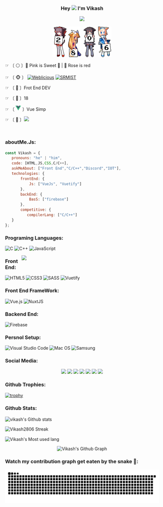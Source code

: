### <p align="center">Hey <img src="https://media.giphy.com/media/hvRJCLFzcasrR4ia7z/giphy.gif" width="25px"> I'm Vikash</p>

<p align="center"> 
  <a href="https://github.com/vikashPR"><img src="https://readme-typing-svg.herokuapp.com?font=Quicksand&color=%23F50B58&center=true&vCenter=true&lines=Student+%2F+Developer+%2F+Athlete;%F0%9F%9A%80+FrontEnd+developer;%F0%9F%96%A5+Active+Open+Source+Contributor"></a>
</p>
 <p align="center">
  <a href="#"> <img src="assets/2.gif"><a/>
  <a href="#"><img src="assets/8.gif"><a/>
  <a href="#"><img src="assets/0.gif"><a/>
  <a href="#"><img src="assets/6.gif"><a/>
</p>

☞ 〔 ⚪️ 〕🎀 Pink is Sweet 🎀 | 🌹 Rose is red

☞ 〔 🐵 〕 <a href="#">![Weblicious](https://img.shields.io/badge/Team-%40Webilicious-brightgreen)</a> <a href="https://www.srmist.edu.in">![SRMIST](https://img.shields.io/badge/Student-%40SRMIST-blue)</a>

☞ 〔 🐼 〕Frot End DEV

☞ 〔 🤾 〕18

☞ 〔 <img height="18" width="18" src="https://raw.githubusercontent.com/github/explore/80688e429a7d4ef2fca1e82350fe8e3517d3494d/topics/vue/vue.png"/> 〕Vue Simp

☞ 〔 👀 〕![](https://visitor-badge.glitch.me/badge?page_id=vikash2806.vikash2806)

<br>

### aboutMe.Js:

```javascript
const Vikash = {
   pronouns: "he" | "him",
   code: [HTML,JS,CSS,C/C++],
   askMeAbout: ["Front End","C/C++","Discord","IOT"],
   technologies: {
       frontEnd: {
           Js: ["VueJs", "Vuetify"]
       },
       backEnd: {
           BasS: ["firebase"]
       },
       competitive: {
          compilerLang: ["C/C++"]
   }
};
```

### Programing Languages:

![C](https://img.shields.io/badge/c-%2300599C.svg?style=for-the-badge&logo=c&logoColor=white)
![C++](https://img.shields.io/badge/c++-%2300599C.svg?style=for-the-badge&logo=c%2B%2B&logoColor=white)
![JavaScript](https://img.shields.io/badge/javascript-%23323330.svg?style=for-the-badge&logo=javascript&logoColor=%23F7DF1E)

<!--  GIf -->

<a href="#"><img width="450" align="right" src="https://c.tenor.com/DBqjevyA2o4AAAAd/bongo-cat-codes.gif"  /></a>

### Front End:

![HTML5](https://img.shields.io/badge/html5-%23E34F26.svg?style=for-the-badge&logo=html5&logoColor=white)
![CSS3](https://img.shields.io/badge/css3-%231572B6.svg?style=for-the-badge&logo=css3&logoColor=white)
![SASS](https://img.shields.io/badge/SASS-hotpink.svg?style=for-the-badge&logo=SASS&logoColor=white)
![Vuetify](https://img.shields.io/badge/Vuetify-1867C0?style=for-the-badge&logo=vuetify&logoColor=AEDDFF)

<!-- ![Bootstrap](https://img.shields.io/badge/bootstrap-%23563D7C.svg?style=for-the-badge&logo=bootstrap&logoColor=white) -->

### Front End FrameWork:

![Vue.js](https://img.shields.io/badge/vuejs-%2335495e.svg?style=for-the-badge&logo=vuedotjs&logoColor=%234FC08D)
![NuxtJS](https://img.shields.io/badge/Nuxt-black?style=for-the-badge&logo=nuxt.js&logoColor=white)

### Backend End:

![Firebase](https://img.shields.io/badge/firebase-%23039BE5.svg?style=for-the-badge&logo=firebase)

### Persnol Setup:

![Visual Studio Code](https://img.shields.io/badge/Visual%20Studio%20Code-0078d7.svg?style=for-the-badge&logo=visual-studio-code&logoColor=white)
![Mac OS](https://img.shields.io/badge/mac%20os-000000?style=for-the-badge&logo=macos&logoColor=F0F0F0)
![Samsung](https://img.shields.io/badge/Samsung-%231428A0.svg?style=for-the-badge&logo=samsung&logoColor=white)

### Social Media:
 <p align="center">
  <a href="https://www.instagram.com/viki_sam_/"><img src="https://img.icons8.com/fluency/50/000000/instagram-new.png"/><a/>
  <a href="https://www.linkedin.com/in/vikash-pr-086b21193/"><img src="https://img.icons8.com/fluency/50/000000/linkedin.png"/><a/>
  <a href="https://github.com/vikashpr"><img src="https://img.icons8.com/fluency/50/000000/github.png"/><a/>
  <a href="https://twitter.com/Vikash11430482"><img src="https://img.icons8.com/color/48/000000/twitter--v1.png"/><a/>
  <a href="https://github.com/vikashpr"><img src="https://img.icons8.com/fluency/50/000000/discord-new-logo.png"/><a/>
  <a href="https://stackoverflow.com/users/14201913/vikashpr"><img src="https://img.icons8.com/fluency/48/000000/stackoverflow.png"/><a/>
  <a href="mailto:vikashrajendran2806@gmail.com?subject=Github profile Visit"><img src="https://img.icons8.com/fluency/48/000000/gmail-new.png"/><a/>
  
      
    
</p>

### Github Trophies:

[![trophy](https://github-profile-trophy.vercel.app/?username=vikash2806&theme=radical&row=2&column=4&margin-w=10&margin-h=15&no-bg=true)](https://github.com/ryo-ma/github-profile-trophy)

### Github Stats:

<p align="left"> <img align="center" alt="vikash's Github stats"  src="https://github-readme-stats.vercel.app/api?username=vikashpr&show_icons=true&count_private=true&theme=radical" /> </p>
 <p align="left"> <img  align="center" src="https://github-readme-streak-stats.herokuapp.com/?user=vikash2806&theme=radical" alt="Vikash2806 Streak" /></p>
<p align="left"> <img align="center" width='500'  src="https://github-readme-stats.vercel.app/api/top-langs?username=vikash2806&show_icons=true&locale=en&layout=compact&theme=radical" alt="Vikash's Most used lang" /> </p>

<p align="center"> <img  src="https://activity-graph.herokuapp.com/graph?username=vikashpr&bg_color=1F222E&color=FF0075&line=77D970&point=FFFFFF&hide_border=false" alt="Vikash's Github Graph" /> </p>

### Watch my contribution graph get eaten by the snake 🐍:

<p align="left"> <img align="center" alt="vikash2806's Github comitte snake"  src="https://github.com/vikash2806/vikash2806/blob/output/github-contribution-grid-snake.svg" /> </p>
